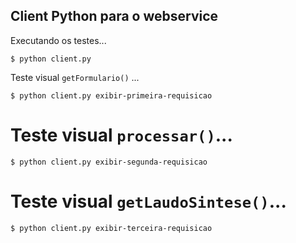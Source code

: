 Client Python para o webservice
---

Executando os testes...

    $ python client.py
    
Teste visual `getFormulario()` ...

    $ python client.py exibir-primeira-requisicao

# Teste visual `processar()`...

    $ python client.py exibir-segunda-requisicao

# Teste visual `getLaudoSintese()`...

    $ python client.py exibir-terceira-requisicao